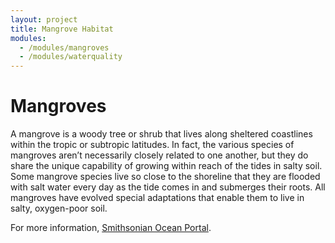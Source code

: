 ```yaml
---
layout: project
title: Mangrove Habitat
modules:
  - /modules/mangroves
  - /modules/waterquality
---
```


# Mangroves

A mangrove is a woody tree or shrub that lives along sheltered coastlines within the tropic or subtropic latitudes. In fact, the various species of mangroves aren’t necessarily closely related to one another, but they do share the unique capability of growing within reach of the tides in salty soil. Some mangrove species live so close to the shoreline that they are flooded with salt water every day as the tide comes in and submerges their roots. All mangroves have evolved special adaptations that enable them to live in salty, oxygen-poor soil.

For more information, [Smithsonian Ocean Portal](https://ocean.si.edu/ocean-life/plants-algae/mangroves).
